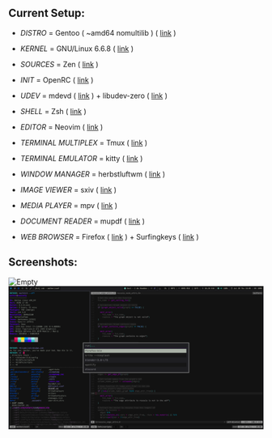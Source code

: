 Current Setup:
--------------


+ *DISTRO* = Gentoo ( ~amd64 nomultilib ) ( [link](https://www.gentoo.org) )

+ *KERNEL* = GNU/Linux 6.6.8 ( [link](https://kernel.org) )

+ *SOURCES* = Zen ( [link](https://github.com/zen-kernel/zen-kernel) )

+ *INIT* = OpenRC ( [link](https://github.com/OpenRC/openrc) )

+ *UDEV* = mdevd ( [link](https://github.com/skarnet/mdevd) ) + libudev-zero ( [link](https://github.com/illiliti/libudev-zero) )

+ *SHELL* = Zsh ( [link](https://www.zsh.org/) )

+ *EDITOR* = Neovim ( [link](https://neovim.io/) )

+ *TERMINAL MULTIPLEX* = Tmux ( [link](https://github.com/tmux/tmux/wiki) )

+ *TERMINAL EMULATOR* = kitty ( [link](https://sw.kovidgoyal.net/kitty/) )

+ *WINDOW MANAGER* = herbstluftwm ( [link](https://herbstluftwm.org/) )

+ *IMAGE VIEWER* = sxiv ( [link](https://github.com/xyb3rt/sxiv) )

+ *MEDIA PLAYER* = mpv ( [link](https://mpv.io/) )

+ *DOCUMENT READER* = mupdf ( [link](https://mupdf.com/) )

+ *WEB BROWSER* = Firefox ( [link](https://www.mozilla.org/en-US/firefox/new/) ) + Surfingkeys ( [link](https://github.com/brookhong/Surfingkeys) )


Screenshots:
--------------

![Empty](share/images/2023_07_20-190342.png)
![Workload](share/images/2023_07_20-194025.png)
